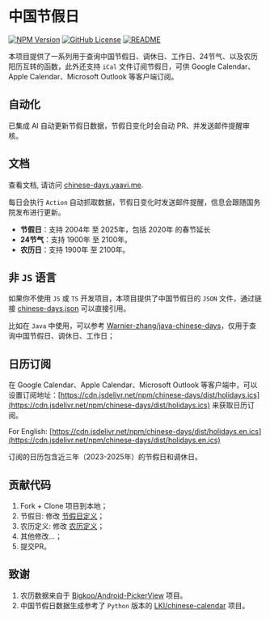 # 中国节假日

[![NPM Version](https://img.shields.io/npm/v/chinese-days)](https://www.npmjs.com/package/chinese-days)
[![GitHub License](https://img.shields.io/github/license/vsme/chinese-days)](https://github.com/vsme/chinese-days/blob/main/LICENSE)
[![README](https://img.shields.io/badge/README-English-brightgreen.svg)](https://github.com/vsme/chinese-days/blob/main/README.en.md)

本项目提供了一系列用于查询中国节假日、调休日、工作日、24节气、以及农历阳历互转的函数，此外还支持 `iCal` 文件订阅节假日，可供 Google Calendar、Apple Calendar、Microsoft Outlook 等客户端订阅。

## 自动化

已集成 AI 自动更新节假日数据，节假日变化时会自动 PR、并发送邮件提醒审核。

## 文档

查看文档, 请访问 [chinese-days.yaavi.me](https://chinese-days.yaavi.me/).

每日会执行 `Action` 自动抓取数据，节假日变化时发送邮件提醒，信息会跟随国务院发布进行更新。

+ **节假日**：支持 2004年 至 2025年，包括 2020年 的春节延长
+ **24节气**：支持 1900年 至 2100年。
+ **农历日**：支持 1900年 至 2100年。

## 非 `JS` 语言

如果你不使用 `JS` 或 `TS` 开发项目，本项目提供了中国节假日的 `JSON` 文件，通过链接 [chinese-days.json](https://cdn.jsdelivr.net/npm/chinese-days/dist/chinese-days.json) 可以直接引用。

比如在 `Java` 中使用，可以参考 [Warnier-zhang/java-chinese-days](https://github.com/Warnier-zhang/java-chinese-days)，仅用于查询中国节假日、调休日、工作日；

## 日历订阅

在 Google Calendar、Apple Calendar、Microsoft Outlook 等客户端中，可以设置订阅地址：[https://cdn.jsdelivr.net/npm/chinese-days/dist/holidays.ics](https://cdn.jsdelivr.net/npm/chinese-days/dist/holidays.ics) 来获取日历订阅。

For English: [https://cdn.jsdelivr.net/npm/chinese-days/dist/holidays.en.ics](https://cdn.jsdelivr.net/npm/chinese-days/dist/holidays.en.ics)

订阅的日历包含近三年（2023-2025年）的节假日和调休日。

## 贡献代码

1. Fork + Clone 项目到本地；
2. 节假日: 修改 [节假日定义](https://github.com/vsme/chinese-days/blob/main/src/holidays/generate.ts)；
3. 农历定义: 修改 [农历定义](https://github.com/vsme/chinese-days/blob/main/src/solar_lunar/constants.ts)；
4. 其他修改...；
5. 提交PR。

## 致谢

1. 农历数据来自于 [Bigkoo/Android-PickerView](https://github.com/Bigkoo/Android-PickerView) 项目。
2. 中国节假日数据生成参考了 `Python` 版本的 [LKI/chinese-calendar](https://github.com/LKI/chinese-calendar) 项目。
